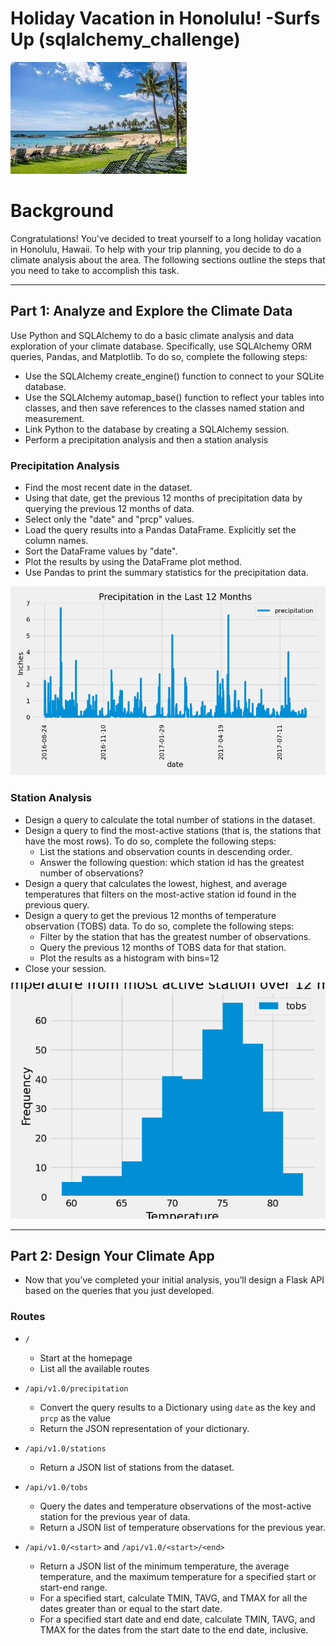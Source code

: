 
# Holiday Vacation in Honolulu! -Surfs Up (sqlalchemy_challenge)

![pic of beach](surfsup/images/honolulu.jpg)

# Background
Congratulations! You've decided to treat yourself to a long holiday vacation in Honolulu, Hawaii. 
To help with your trip planning, you decide to do a climate analysis about the area. The following 
sections outline the steps that you need to take to accomplish this task.

---
## Part 1: Analyze and Explore the Climate Data
Use Python and SQLAlchemy to do a basic climate analysis and data exploration of your climate database. 
Specifically, use SQLAlchemy ORM queries, Pandas, and Matplotlib. To do so, complete the following steps:

-  Use the SQLAlchemy create_engine() function to connect to your SQLite database.
-  Use the SQLAlchemy automap_base() function to reflect your tables into classes, and then 
    save references to the classes named station and measurement.
-  Link Python to the database by creating a SQLAlchemy session.
-  Perform a precipitation analysis and then a station analysis

###  Precipitation Analysis
-  Find the most recent date in the dataset.
-  Using that date, get the previous 12 months of precipitation data by querying the previous 12 months of data.
-  Select only the "date" and "prcp" values.
-  Load the query results into a Pandas DataFrame. Explicitly set the column names.
-  Sort the DataFrame values by "date".
-  Plot the results by using the DataFrame plot method.
-  Use Pandas to print the summary statistics for the precipitation data.

![plotof precipitation](surfsup/images/precipitation.png)

###  Station Analysis
-  Design a query to calculate the total number of stations in the dataset.
-  Design a query to find the most-active stations (that is, the stations that have the most rows). To do so, 
    complete the following steps:
    *  List the stations and observation counts in descending order.
    *  Answer the following question: which station id has the greatest number of observations?
-  Design a query that calculates the lowest, highest, and average temperatures that filters on the most-active 
    station id found in the previous query.
-  Design a query to get the previous 12 months of temperature observation (TOBS) data. To do so, complete the following steps:
    *  Filter by the station that has the greatest number of observations.
    *  Query the previous 12 months of TOBS data for that station.
    *  Plot the results as a histogram with bins=12
-  Close your session.

![tob histogram](surfsup/images/tobs_histogram.png) 

 ---
 
## Part 2: Design Your Climate App
-  Now that you’ve completed your initial analysis, you’ll design a Flask API based on the 
    queries that you just developed. 
### Routes
-  `/`
    *  Start at the homepage
    *  List all the available routes
    
-  `/api/v1.0/precipitation`
    *  Convert the query results to a Dictionary using `date` as the key and `prcp` as the value
    *  Return the JSON representation of your dictionary.

-  `/api/v1.0/stations`
    *  Return a JSON list of stations from the dataset.

-  `/api/v1.0/tobs`
    *  Query the dates and temperature observations of the most-active station for the previous year of data.
    *  Return a JSON list of temperature observations for the previous year.
    
-   `/api/v1.0/<start>` and `/api/v1.0/<start>/<end>`
    *  Return a JSON list of the minimum temperature, the average temperature, and the maximum temperature 
        for a specified start or start-end range.
    *  For a specified start, calculate TMIN, TAVG, and TMAX for all the dates greater than or equal to the start date.
    *  For a specified start date and end date, calculate TMIN, TAVG, and TMAX for the dates
         from the start date to the end date, inclusive.
